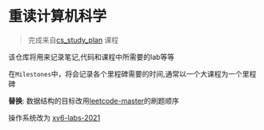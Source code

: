 # 重读计算机科学

> 完成来自[cs_study_plan](https://github.com/spring2go/cs_study_plan) 课程

该仓库将用来记录笔记,代码和课程中所需要的lab等等

在`Milestones`中，将会记录各个里程碑需要的时间,通常以一个大课程为一个里程碑


**替换**:
数据结构的目标改用[leetcode-master](https://github.com/youngyangyang04/leetcode-master)的刷题顺序

操作系统改为 [xv6-labs-2021](https://github.com/cndoit18/xv6-labs-2021)
